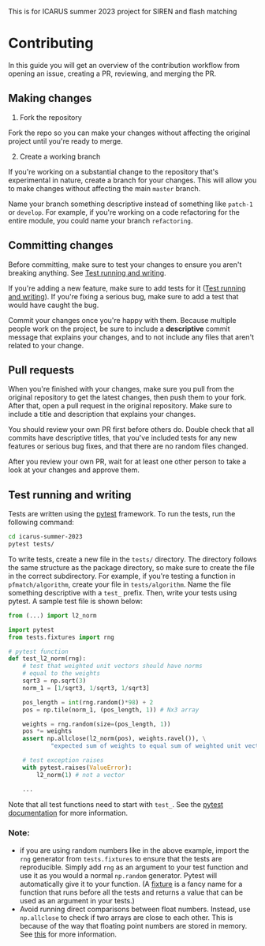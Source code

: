 This is for ICARUS summer 2023 project for SIREN and flash matching

# Contributing

In this guide you will get an overview of the contribution workflow from opening an issue, creating a PR, reviewing, and merging the PR.

## Making changes

1. Fork the repository

Fork the repo so you can make your changes without affecting the original project until you're ready to merge.

2. Create a working branch

If you're working on a substantial change to the repository that's experimental in nature, create a branch for your changes. This will allow you to make changes without affecting the main `master` branch.

Name your branch something descriptive instead of something like `patch-1` or `develop`. For example, if you're working on a code refactoring for the entire module, you could name your branch `refactoring`.

## Committing changes

Before committing, make sure to test your changes to ensure you aren't breaking anything. See [Test running and writing](#Test-Running-and-Writing).

If you're adding a new feature, make sure to add tests for it ([Test running and writing](#Test-Running-and-Writing)). If you're fixing a serious bug, make sure to add a test that would have caught the bug.

Commit your changes once you're happy with them. Because multiple people work on the project, be sure to include a **descriptive** commit message that explains your changes, and to not include any files that aren't related to your change.

## Pull requests

When you're finished with your changes, make sure you pull from the original repository to get the latest changes, then push them to your fork. After that, open a pull request in the original repository. Make sure to include a title and description that explains your changes.

You should review your own PR first before others do. Double check that all commits have descriptive titles, that you've included tests for any new features or serious bug fixes, and that there are no random files changed.

After you review your own PR, wait for at least one other person to take a look at your changes and approve them.

## Test running and writing

Tests are written using the [pytest](https://docs.pytest.org/en/latest/) framework. To run the tests, run the following command:

```bash
cd icarus-summer-2023
pytest tests/
```

To write tests, create a new file in the `tests/` directory. The directory follows the same structure as the package directory, so make sure to create the file in the correct subdirectory. For example, if you're testing a function in `pfmatch/algorithm`, create your file in `tests/algorithm`. Name the file something descriptive with a `test_` prefix. Then, write your tests using pytest. A sample test file is shown below:

```python
from (...) import l2_norm

import pytest
from tests.fixtures import rng

# pytest function
def test_l2_norm(rng):
    # test that weighted unit vectors should have norms
    # equal to the weights
    sqrt3 = np.sqrt(3)
    norm_1 = [1/sqrt3, 1/sqrt3, 1/sqrt3]

    pos_length = int(rng.random()*98) + 2
    pos = np.tile(norm_1, (pos_length, 1)) # Nx3 array

    weights = rng.random(size=(pos_length, 1))
    pos *= weights
    assert np.allclose(l2_norm(pos), weights.ravel()), \
            "expected sum of weights to equal sum of weighted unit vector norms"

    # test exception raises
    with pytest.raises(ValueError):
        l2_norm(1) # not a vector

    ...
```

Note that all test functions need to start with `test_`. See the [pytest documentation](https://docs.pytest.org/en/latest/) for more information.

### Note:
* if you are using random numbers like in the above example, import the `rng` generator from `tests.fixtures` to ensure that the tests are reproducible. Simply add `rng` as an argument to your test function and use it as you would a normal `np.random` generator. Pytest will automatically give it to your function. (A [fixture](https://docs.pytest.org/en/latest/fixture.html) is a fancy name for a function that runs before all the tests and returns a value that can be used as an argument in your tests.)
* Avoid running direct comparisons between float numbers. Instead, use `np.allclose` to check if two arrays are close to each other. This is because of the way that floating point numbers are stored in memory. See [this](https://docs.python.org/3/tutorial/floatingpoint.html) for more information.